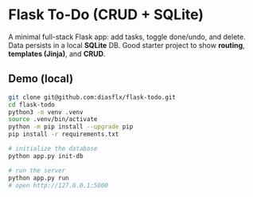 # Flask To-Do (CRUD + SQLite)

A minimal full-stack Flask app: add tasks, toggle done/undo, and delete. Data persists in a local **SQLite** DB. Good starter project to show **routing**, **templates (Jinja)**, and **CRUD**.

## Demo (local)
```bash
git clone git@github.com:diasflx/flask-todo.git
cd flask-todo
python3 -m venv .venv
source .venv/bin/activate
python -m pip install --upgrade pip
pip install -r requirements.txt

# initialize the database
python app.py init-db

# run the server
python app.py run
# open http://127.0.0.1:5000
